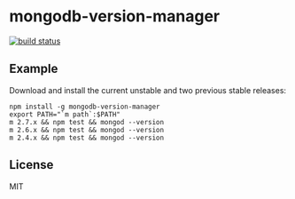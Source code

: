 # mongodb-version-manager

[![build status](https://secure.travis-ci.org/imlucas/mongodb-version-manager.png)](http://travis-ci.org/imlucas/mongodb-version-manager)

## Example

Download and install the current unstable and two previous stable releases:

```
npm install -g mongodb-version-manager
export PATH="`m path`:$PATH"
m 2.7.x && npm test && mongod --version
m 2.6.x && npm test && mongod --version
m 2.4.x && npm test && mongod --version
```

## License

MIT
